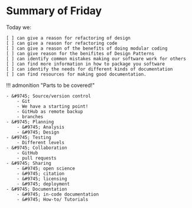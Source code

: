 # Summary of Friday

Today we:

    [ ] can give a reason for refactoring of design
    [ ] can give a reason for refactoring code
    [ ] can give a reason of the benefits of doing modular coding
    [ ] can give reason for the benifites of Design Patterns
    [ ] can identify common mistakes making our software work for others
    [ ] can find more information in how to package you software
    [ ] can identify the needs for different kinds of documentation
    [ ] can find resources for making good documentation.

!!! admonition "Parts to be covered!"

    - &#9745; Source/version control
        - Git
        - We have a starting point!
        - GitHub as remote backup
        - branches
    - &#9745; Planning
        - &#9745; Analysis
        - &#9745; Design
    - &#9745; Testing
        - Different levels
    - &#9745; Collaboration
        - GitHub
        - pull requests
    - &#9745; Sharing
        - &#9745; open science
        - &#9745; citation
        - &#9745; licensing  
        - &#9745; deployment
    - &#9745; Documentation
        - &#9745; in-code documentation
        - &#9745; How-to/ Tutorials
